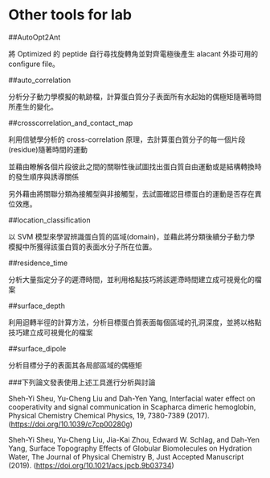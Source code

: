 # Other tools for lab

##AutoOpt2Ant

將 Optimized 的 peptide 自行尋找旋轉角並對齊電極後產生 alacant 外掛可用的 configure file。

##auto_correlation

分析分子動力學模擬的軌跡檔，計算蛋白質分子表面所有水起始的偶極矩隨著時間所產生的變化。

##crosscorrelation_and_contact_map

利用信號學分析的 cross-correlation 原理，去計算蛋白質分子的每一個片段(residue)隨著時間的運動

並藉由瞭解各個片段彼此之間的關聯性後試圖找出蛋白質自由運動或是結構轉換時的發生順序與誘導關係

另外藉由將關聯分類為接觸型與非接觸型，去試圖確認目標蛋白的運動是否存在異位效應。

##location_classification

以 SVM 模型來學習辨識蛋白質的區域(domain)，並藉此將分類後續分子動力學模擬中所獲得該蛋白質的表面水分子所在位置。

##residence_time

分析大量指定分子的遲滯時間，並利用格點技巧將該遲滯時間建立成可視覺化的檔案

##surface_depth

利用迴轉半徑的計算方法，分析目標蛋白質表面每個區域的孔洞深度，並將以格點技巧建立成可視覺化的檔案

##surface_dipole

分析目標分子的表面其各局部區域的偶極矩


###下列論文發表使用上述工具進行分析與討論

Sheh-Yi Sheu, Yu-Cheng Liu and Dah-Yen Yang, Interfacial water effect on cooperativity and signal communication in Scapharca dimeric hemoglobin, Physical Chemistry Chemical Physics, 19, 7380-7389 (2017). (https://doi.org/10.1039/c7cp00280g)

Sheh-Yi Sheu, Yu-Cheng Liu, Jia-Kai Zhou, Edward W. Schlag, and Dah-Yen Yang, Surface Topography Effects of Globular Biomolecules on Hydration Water, The Journal of Physical Chemistry B, Just Accepted Manuscript (2019). (https://doi.org/10.1021/acs.jpcb.9b03734)
